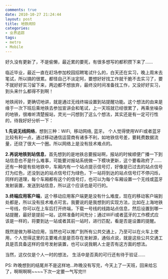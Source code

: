 ```yaml
---
comments: true
date: 2010-10-27 21:24:44
layout: post
title: 地铁闹铃
categories:
- 业界追踪
tags:
- metro
- Mobile
---
```


好久没有更新了，不是偷懒，最近累的要死，有很多想写的都积攒下来了......

临近毕业，最近一直在赶场参加校园招聘笔试什么的，白天还在实习，晚上周末去笔试，所以搞的很累。都怪自己不淡定阿，要想好好找工作就干脆不去实习了，要不就好好实习留下来，两边都不想放弃，最终没时间准备找工作，又没好好实习，到头来什么都得不到啊！

地铁闹铃，更确切地讲，就是通过无线终端设置到站提醒功能。这个想法的由来是缘于一次下班后乘地铁去参加宣讲会和笔试，上一天班就已经很累了，再乘坐噪杂的地铁，很难听清楚报站，灵光一闪想到了这么个想法，其实还是有一定可行性的，待我好好分析一下：
<!-- more -->
**1.先说无线网络**，想到三种：WiFi,  移动网络, 蓝牙。 个人觉得使用WiFi或者蓝牙比较有利一点，通过移动通信运营商有诸多不利，如地铁信号差，要耗费数据流量，还绕了很大一个圈。所以网络上是没有技术难点的。

**2.再说地铁到站信息**，首先想到的是地铁总要报站啊，报站的时候顺便广播一下到站信息也不是什么难事，可能要对报站系统做一下模块更新，这个要看政府了......还有一种是有些地铁中，车厢内有一个站点提示信号灯，好像是已过去的站点信号灯为红色，还没到达的站点信号灯为绿色，下一站将到达的站点信号灯不停闪烁，同样的道理，每个车厢都有这个的信号灯，也可以为每个车厢设置一个无线或蓝牙发射装置，发送到站信息，所以这个应该也是可行的。

**3.终端应用客户端**，这个移动应用客户端更是没有什么难度，现在的移动客户端到处都是，所以没有技术难点可言。我要说的是我想到的实现方法，比如在上海地铁一号线，你可以在上车后打开终端，下载一号线的线路站点信息，然后设置到哪一站提醒，最好是提前一站，这样准备时间充分；通过WiFi或者蓝牙的工作模式应该是一样的，将要到达一站或者其前一站时，进行匹配，看是否是设置的提醒。

既然是做为移动应用，当然也可以推广到所有公共交通上，乃至可以在火车上使用，个人觉得这里的主要难点是是否存在发射源，通俗点说，就是这些公共交通工具是否具备这样的信号发射装置，也可以说我朝人士是否有这方面的想法。

当然，这仅仅是个人一时的想法， 生活中是否真的可行还有待于验证......

PS: 昨晚想到的结尾并不是这样地...昨晚没有写完，今天上了一天班，回来给忘了，啊啊啊啊~~~~下次一定要一气写完!!!
